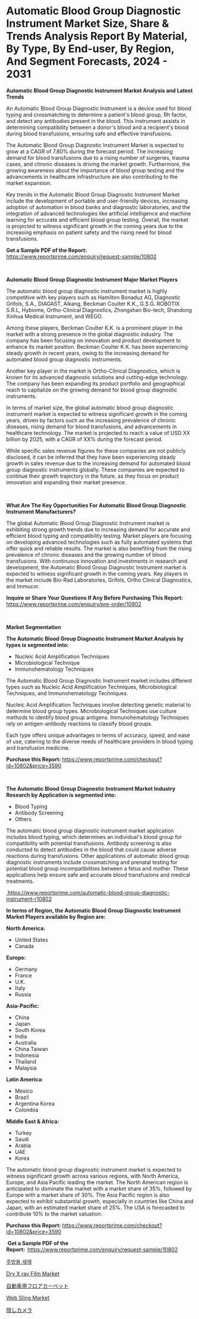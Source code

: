 <p><h1>Automatic Blood Group Diagnostic Instrument Market Size, Share & Trends Analysis Report By Material, By Type, By End-user, By Region, And Segment Forecasts, 2024 - 2031</h1></p><p><strong>Automatic Blood Group Diagnostic Instrument Market Analysis and Latest Trends</strong></p>
<p><p>An Automatic Blood Group Diagnostic Instrument is a device used for blood typing and crossmatching to determine a patient's blood group, Rh factor, and detect any antibodies present in the blood. This instrument assists in determining compatibility between a donor's blood and a recipient's blood during blood transfusions, ensuring safe and effective transfusions.</p><p>The Automatic Blood Group Diagnostic Instrument Market is expected to grow at a CAGR of 7.80% during the forecast period. The increasing demand for blood transfusions due to a rising number of surgeries, trauma cases, and chronic diseases is driving the market growth. Furthermore, the growing awareness about the importance of blood group testing and the advancements in healthcare infrastructure are also contributing to the market expansion.</p><p>Key trends in the Automatic Blood Group Diagnostic Instrument Market include the development of portable and user-friendly devices, increasing adoption of automation in blood banks and diagnostic laboratories, and the integration of advanced technologies like artificial intelligence and machine learning for accurate and efficient blood group testing. Overall, the market is projected to witness significant growth in the coming years due to the increasing emphasis on patient safety and the rising need for blood transfusions.</p></p>
<p><strong>Get a Sample PDF of the Report:&nbsp;</strong> <a href="https://www.reportprime.com/enquiry/request-sample/10802">https://www.reportprime.com/enquiry/request-sample/10802</a></p>
<p>&nbsp;</p>
<p><strong>Automatic Blood Group Diagnostic Instrument Major Market Players</strong></p>
<p><p>The automatic blood group diagnostic instrument market is highly competitive with key players such as Hamilton Bonaduz AG, Diagnostic Grifols, S.A., DIAGAST, Aikang, Beckman Coulter K.K., G.S.G. ROBOTIX S.R.L, Hybiome, Ortho-Clinical Diagnostics, Zhongshan Bio-tech, Shandong Xinhua Medical Instrument, and WEGO.</p><p>Among these players, Beckman Coulter K.K. is a prominent player in the market with a strong presence in the global diagnostic industry. The company has been focusing on innovation and product development to enhance its market position. Beckman Coulter K.K. has been experiencing steady growth in recent years, owing to the increasing demand for automated blood group diagnostic instruments.</p><p>Another key player in the market is Ortho-Clinical Diagnostics, which is known for its advanced diagnostic solutions and cutting-edge technology. The company has been expanding its product portfolio and geographical reach to capitalize on the growing demand for blood group diagnostic instruments.</p><p>In terms of market size, the global automatic blood group diagnostic instrument market is expected to witness significant growth in the coming years, driven by factors such as the increasing prevalence of chronic diseases, rising demand for blood transfusions, and advancements in healthcare technology. The market is projected to reach a value of USD XX billion by 2025, with a CAGR of XX% during the forecast period.</p><p>While specific sales revenue figures for these companies are not publicly disclosed, it can be inferred that they have been experiencing steady growth in sales revenue due to the increasing demand for automated blood group diagnostic instruments globally. These companies are expected to continue their growth trajectory in the future, as they focus on product innovation and expanding their market presence.</p></p>
<p>&nbsp;</p>
<p><strong>What Are The Key Opportunities For Automatic Blood Group Diagnostic Instrument Manufacturers?</strong></p>
<p><p>The global Automatic Blood Group Diagnostic Instrument market is exhibiting strong growth trends due to increasing demand for accurate and efficient blood typing and compatibility testing. Market players are focusing on developing advanced technologies such as fully automated systems that offer quick and reliable results. The market is also benefiting from the rising prevalence of chronic diseases and the growing number of blood transfusions. With continuous innovation and investments in research and development, the Automatic Blood Group Diagnostic Instrument market is expected to witness significant growth in the coming years. Key players in the market include Bio-Rad Laboratories, Grifols, Ortho Clinical Diagnostics, and Immucor.</p></p>
<p><strong>Inquire or Share Your Questions If Any Before Purchasing This Report:</strong> <a href="https://www.reportprime.com/enquiry/pre-order/10802">https://www.reportprime.com/enquiry/pre-order/10802</a></p>
<p>&nbsp;</p>
<p><strong>Market Segmentation</strong></p>
<p><strong>The Automatic Blood Group Diagnostic Instrument Market Analysis by types is segmented into:</strong></p>
<p><ul><li>Nucleic Acid Amplification Techniques</li><li>Microbiological Technique</li><li>Immunohematology Techniques</li></ul></p>
<p><p>The Automatic Blood Group Diagnostic Instrument market includes different types such as Nucleic Acid Amplification Techniques, Microbiological Techniques, and Immunohematology Techniques. </p><p>Nucleic Acid Amplification Techniques involve detecting genetic material to determine blood group types. Microbiological Techniques use culture methods to identify blood group antigens. Immunohematology Techniques rely on antigen-antibody reactions to classify blood groups. </p><p>Each type offers unique advantages in terms of accuracy, speed, and ease of use, catering to the diverse needs of healthcare providers in blood typing and transfusion medicine.</p></p>
<p><strong>Purchase this Report:&nbsp;</strong><a href="https://www.reportprime.com/checkout?id=10802&price=3590">https://www.reportprime.com/checkout?id=10802&price=3590</a></p>
<p>&nbsp;</p>
<p><strong>The Automatic Blood Group Diagnostic Instrument Market Industry Research by Application is segmented into:</strong></p>
<p><ul><li>Blood Typing</li><li>Antibody Screening</li><li>Others</li></ul></p>
<p><p>The automatic blood group diagnostic instrument market application includes blood typing, which determines an individual's blood group for compatibility with potential transfusions. Antibody screening is also conducted to detect antibodies in the blood that could cause adverse reactions during transfusions. Other applications of automatic blood group diagnostic instruments include crossmatching and prenatal testing for potential blood group incompatibilities between a fetus and mother. These applications help ensure safe and accurate blood transfusions and medical treatments.</p></p>
<p><a href="https://www.reportprime.com/automatic-blood-group-diagnostic-instrument-r10802">&nbsp;https://www.reportprime.com/automatic-blood-group-diagnostic-instrument-r10802</a></p>
<p><strong>In terms of Region, the Automatic Blood Group Diagnostic Instrument Market Players available by Region are:</strong></p>
<p>
    <p> <strong> North America: </strong>
        <ul>
            <li>United States</li>
            <li>Canada</li>
        </ul>
        </p> 
    <p> <strong> Europe: </strong>
        <ul>
            <li>Germany</li>
            <li>France</li>
            <li>U.K.</li>
            <li>Italy</li>
            <li>Russia</li>
        </ul>
        </p> 
    <p> <strong> Asia-Pacific: </strong>
        <ul>
            <li>China</li>
            <li>Japan</li>
            <li>South Korea</li>
            <li>India</li>
            <li>Australia</li>
            <li>China Taiwan</li>
            <li>Indonesia</li>
            <li>Thailand</li>
            <li>Malaysia</li>
        </ul>
        </p> 
    <p> <strong> Latin America: </strong>
        <ul>
            <li>Mexico</li>
            <li>Brazil</li>
            <li>Argentina Korea</li>
            <li>Colombia</li>
        </ul>
        </p> 
    <p> <strong> Middle East & Africa: </strong>
        <ul>
            <li>Turkey</li>
            <li>Saudi</li>
            <li>Arabia</li>
            <li>UAE</li>
            <li>Korea</li>
        </ul>
    </p>
    </p>
<p><p>The automatic blood group diagnostic instrument market is expected to witness significant growth across various regions, with North America, Europe, and Asia Pacific leading the market. The North American region is anticipated to dominate the market with a market share of 35%, followed by Europe with a market share of 30%. The Asia Pacific region is also expected to exhibit substantial growth, especially in countries like China and Japan, with an estimated market share of 25%. The USA is forecasted to contribute 10% to the market valuation.</p></p>
<p><strong>Purchase this Report: </strong><a href="https://www.reportprime.com/checkout?id=10802&price=3590">https://www.reportprime.com/checkout?id=10802&price=3590</a></p>
<p>&nbsp;<strong>Get a Sample PDF of the Report:&nbsp;&nbsp;</strong><a href="https://www.reportprime.com/enquiry/request-sample/10802">https://www.reportprime.com/enquiry/request-sample/10802</a></p>
<p><strong></strong></p>
<p><p><a href="https://github.com/solomonbode85/Market-Research-Report-List-1/blob/main/623940274621.md">주방용 세제</a></p><p><a href="https://github.com/dimitrishawkinswaynenp91rgz/Market-Research-Report-List-2/blob/main/dry-x-ray-film-market.md">Dry X ray Film Market</a></p><p><a href="https://github.com/luffiazaza/Market-Research-Report-List-1/blob/main/681490079852.md">自動車用フロアカーペット</a></p><p><a href="https://issuu.com/reportprime-2/docs/web-sling-market-size-2030.pptx">Web Sling Market</a></p><p><a href="https://github.com/one-cool-chick/Market-Research-Report-List-1/blob/main/728592579853.md">隠しカメラ</a></p></p>